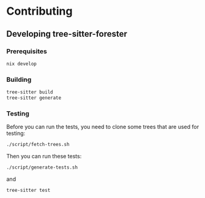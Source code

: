 # Contributing

## Developing tree-sitter-forester

### Prerequisites
```sh
nix develop
```

### Building
```sh
tree-sitter build
tree-sitter generate
```

### Testing
Before you can run the tests, you need to clone some trees that are used for testing:
```sh
./script/fetch-trees.sh
```

Then you can run these tests:
```sh
./script/generate-tests.sh
```
and
```sh
tree-sitter test
```
